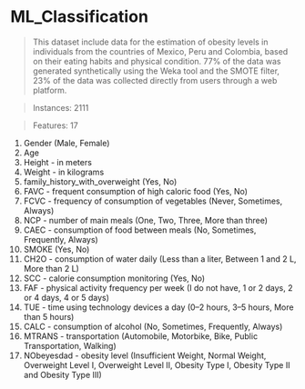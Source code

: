 # ML_Classification

>This dataset include data for the estimation of obesity levels in individuals from the countries of Mexico, Peru and Colombia, based on their eating habits and physical condition. 77% of the data was generated synthetically using the Weka tool and the SMOTE filter, 23% of the data was collected directly from users through a web platform.

>Instances: 2111

>Features: 17

1. Gender (Male, Female)
2. Age
3. Height - in meters
4. Weight - in kilograms
5. family_history_with_overweight (Yes, No)
6. FAVC - frequent consumption of high caloric food (Yes, No)
7. FCVC - frequency of consumption of vegetables (Never, Sometimes, Always) 
8. NCP - number of main meals (One, Two, Three, More than three)
9. CAEC - consumption of food between meals (No, Sometimes, Frequently, Always) 
10. SMOKE (Yes, No)
11. CH2O - consumption of water daily (Less than a liter, Between 1 and 2 L, More than 2 L)  
12. SCC - calorie consumption monitoring (Yes, No) 
13. FAF - physical activity frequency per week (I do not have, 1 or 2 days, 2 or 4 days, 4 or 5 days)  
14. TUE - time using technology devices a day (0–2 hours, 3–5 hours, More than 5 hours)  
15. CALC - consumption of alcohol (No, Sometimes, Frequently, Always) 
16. MTRANS - transportation (Automobile, Motorbike, Bike, Public Transportation, Walking)
17. NObeyesdad - obesity level (Insufficient Weight, Normal Weight, Overweight Level I, Overweight Level II, Obesity Type I, Obesity Type II and Obesity Type III)